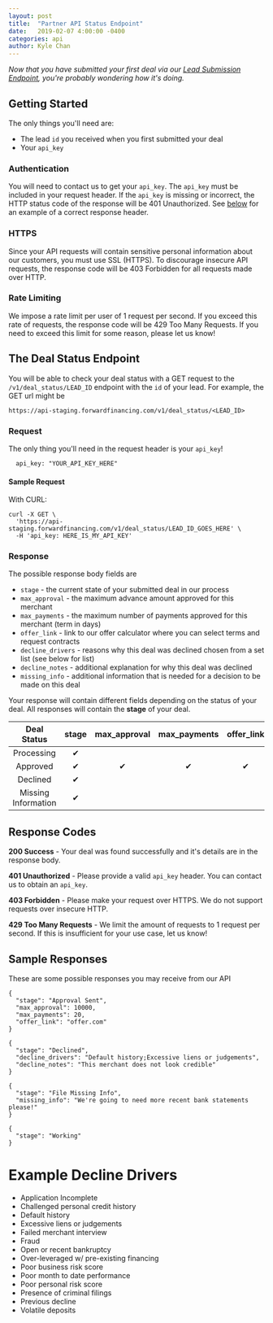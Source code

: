```yaml
---
layout: post
title:  "Partner API Status Endpoint"
date:   2019-02-07 4:00:00 -0400
categories: api
author: Kyle Chan
---
```


*Now that you have submitted your first deal via our [Lead Submission Endpoint](http://tech.forwardfinancing.com/api/2017/03/07/using-our-lead-submissions-api.html),
you're probably wondering how it's doing.*

## Getting Started
The only things you'll need are: 
- The lead `id` you received when you first submitted your deal
- Your `api_key`

### Authentication

You will need to contact us to get your `api_key`. The `api_key` must be included
in your request header. If the `api_key` is missing or incorrect, 
the HTTP status code of the response will be 401
Unauthorized. See [below](#request) for an example of a correct response header.

### HTTPS

Since your API requests will contain sensitive personal information about our
customers, you must use SSL (HTTPS). To discourage insecure API requests,
the response code will be 403 Forbidden for all requests made over HTTP.

### Rate Limiting

We impose a rate limit per user of 1 request per second. If you exceed this rate
of requests, the response code will be 429 Too Many Requests. If you need to
exceed this limit for some reason, please let us know!

## The Deal Status Endpoint

You will be able to check your deal status with a GET request to the `/v1/deal_status/LEAD_ID` 
endpoint with the `id` of your lead.
For example, the GET url might be

`https://api-staging.forwardfinancing.com/v1/deal_status/<LEAD_ID>`

### Request

The only thing you'll need in the request header is your `api_key`!

```
  api_key: "YOUR_API_KEY_HERE"  
```

#### Sample Request
With CURL: 
```
curl -X GET \
  'https://api-staging.forwardfinancing.com/v1/deal_status/LEAD_ID_GOES_HERE' \
  -H 'api_key: HERE_IS_MY_API_KEY'
```

### Response
The possible response body fields are 
- `stage` - the current state of your submitted deal in our process 
- `max_approval` - the maximum advance amount approved for this merchant
- `max_payments` - the maximum number of payments approved for this merchant (term in days)
- `offer_link` - link to our offer calculator where you can select terms and request contracts
- `decline_drivers` - reasons why this deal was declined chosen from a set list (see below for list)
- `decline_notes` - additional explanation for why this deal was declined 
- `missing_info` - additional information that is needed for a decision to  be made on this deal

Your response will contain different fields depending on the status of your deal.
All responses will contain the **stage** of your deal.

|**Deal Status**|stage  | max_approval   | max_payments  | offer_link  | decline_drivers  | decline_notes  | missing_info |
|:-:|:-:|:-:|:-:|:-:|:-:|:-:|:-:|
| Processing | ✔ |  |  |   |   |   |   |
| Approved  | ✔ | ✔ | ✔ | ✔ |   |   |   |
| Declined  | ✔ |   |   |   | ✔ | ✔ |   |
| Missing Information  | ✔ |   |   |   |   |   | ✔ |

## Response Codes
**200 Success** - Your deal was found successfully and it's details are in the response body.
 
**401 Unauthorized** - Please provide a valid `api_key` header. You can contact us to obtain an `api_key`.

**403 Forbidden** - Please make your request over HTTPS. We do not support requests over insecure HTTP.

**429 Too Many Requests** - We limit the amount of requests to  1 request per second. If this is insufficient for your use case, let us know!

## Sample Responses 
These are some possible responses you may receive from our API
```
{
  "stage": "Approval Sent",
  "max_approval": 10000,
  "max_payments": 20,
  "offer_link": "offer.com"
}
```

```
{
  "stage": "Declined",
  "decline_drivers": "Default history;Excessive liens or judgements",
  "decline_notes": "This merchant does not look credible"
}
```

```
{
  "stage": "File Missing Info",
  "missing_info": "We're going to need more recent bank statements please!"
}
```

```
{
  "stage": "Working"
}
```

# Example Decline Drivers

  - Application Incomplete
  - Challenged personal credit history
  - Default history
  - Excessive liens or judgements
  - Failed merchant interview
  - Fraud
  - Open or recent bankruptcy
  - Over-leveraged w/ pre-existing financing
  - Poor business risk score
  - Poor month to date performance
  - Poor personal risk score
  - Presence of criminal filings
  - Previous decline
  - Volatile deposits

